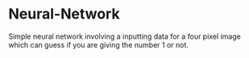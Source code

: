 # Neural-Network
Simple neural network involving a inputting data for a four pixel image which can guess if you are giving the number 1 or not.
